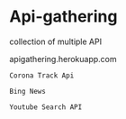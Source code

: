 # Api-gathering
collection of multiple API

apigathering.herokuapp.com

```
Corona Track Api
```

```
Bing News
```

```
Youtube Search API
```
